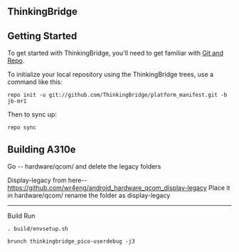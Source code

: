 ThinkingBridge
---------------

Getting Started
---------------

To get started with ThinkingBridge, you'll need to get
familiar with [Git and Repo](http://source.android.com/download/using-repo).

To initialize your local repository using the ThinkingBridge trees, use a command like this:

    repo init -u git://github.com/ThinkingBridge/platform_manifest.git -b jb-mr1

Then to sync up:

    repo sync

Building A310e
------------------------
Go -- hardware/qcom/ and delete the legacy folders

Display-legacy from here-- https://github.com/wr4eng/android_hardware_qcom_display-legacy
Place it in hardware/qcom/
rename the folder as display-legacy

------------------------

Build Run

	. build/envsetup.sh

	brunch thinkingbridge_pico-userdebug -j3

